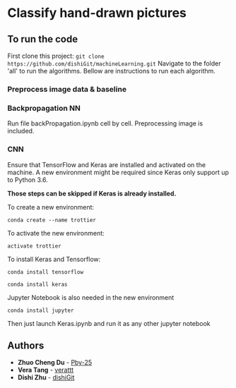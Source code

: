 # Classify hand-drawn pictures

## To run the code

First clone this project:
`git clone https://github.com/dishiGit/machineLearning.git`
Navigate to the folder 'all' to run the algorithms.
Bellow are instructions to run each algorithm.

### Preprocess image data & baseline

### Backpropagation NN

Run file backPropagation.ipynb cell by cell.
Preprocessing image is included.

### CNN
Ensure that TensorFlow and Keras are installed and activated on the machine.
A new environment might be required since Keras only support up to Python 3.6.


**Those steps can be skipped if Keras is already installed.**

To create a new environment:

`conda create --name trottier`

To activate the new environment:

`activate trottier`

To install Keras and Tensorflow:

`conda install tensorflow`

`conda install keras`

Jupyter Notebook is also needed in the new environment

`conda install jupyter`

Then just launch Keras.ipynb and run it as any other jupyter notebook

## Authors

* **Zhuo Cheng Du** - [Pby-25](https://github.com/Pby-25)
* **Vera Tang** - [verattt](https://github.com/verattt)
* **Dishi Zhu** - [dishiGit](https://github.com/dishiGit)

